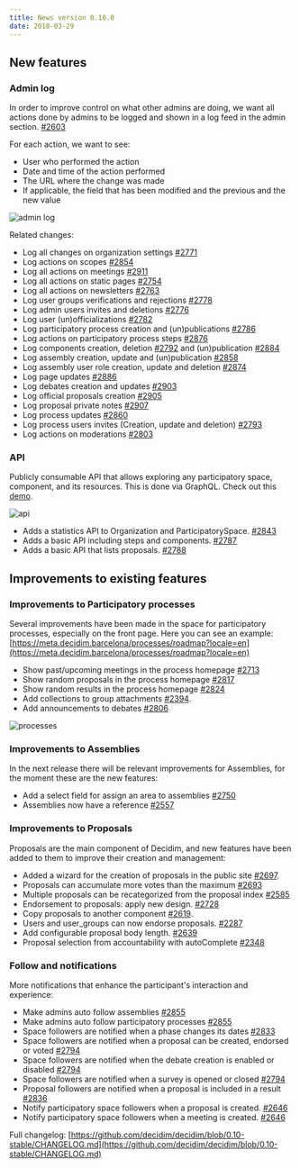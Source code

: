 ```yaml
---
title: News version 0.10.0
date: 2018-03-29
---
```


## New features

### Admin log

In order to improve control on what other admins are doing, we want all actions done by admins to be logged and shown in a log feed in the admin section. [#2603](https://github.com/decidim/decidim/pull/2603)

For each action, we want to see:

- User who performed the action    
- Date and time of the action performed    
- The URL where the change was made    
- If applicable, the field that has been modified and the previous and the new value

![admin log](/uploads/release-0.10.0-image-1.gif)
 
Related changes:

-   Log all changes on organization settings [#2771](https://github.com/decidim/decidim/pull/2771)   
-   Log actions on scopes [#2854](https://github.com/decidim/decidim/pull/2854) 
-   Log all actions on meetings [#2911](https://github.com/decidim/decidim/pull/2911)    
-   Log all actions on static pages [#2754](https://github.com/decidim/decidim/pull/2754)    
-   Log all actions on newsletters [#2763](https://github.com/decidim/decidim/pull/2763)    
-   Log user groups verifications and rejections [#2778](https://github.com/decidim/decidim/pull/2778)    
-   Log admin users invites and deletions [#2776](https://github.com/decidim/decidim/pull/2776)    
-   Log user (un)officializations [#2782](https://github.com/decidim/decidim/pull/2782)    
-   Log participatory process creation and (un)publications [#2786](https://github.com/decidim/decidim/pull/2786)    
-   Log actions on participatory process steps [#2876](https://github.com/decidim/decidim/pull/2876)    
-   Log components creation, deletion [#2792](https://github.com/decidim/decidim/pull/2792)  and  (un)publication [#2884](https://github.com/decidim/decidim/pull/2884)    
-   Log assembly creation, update and (un)publication [#2858](https://github.com/decidim/decidim/pull/2858)    
-   Log assembly user role creation, update and deletion [#2874](https://github.com/decidim/decidim/pull/2874)    
-   Log page updates [#2886](https://github.com/decidim/decidim/pull/2886)    
-   Log debates creation and updates [#2903](https://github.com/decidim/decidim/pull/2903)    
-   Log official proposals creation [#2905](https://github.com/decidim/decidim/pull/2905)    
-   Log proposal private notes [#2907](https://github.com/decidim/decidim/pull/2907)    
-   Log process updates [#2860](https://github.com/decidim/decidim/pull/2860)    
-   Log process users invites (Creation, update and deletion) [#2793](https://github.com/decidim/decidim/pull/2793)    
-   Log actions on moderations [#2803](https://github.com/decidim/decidim/pull/2803)

### API

Publicly consumable API that allows exploring any participatory space, component, and its resources. This is done via GraphQL.
Check out this [demo](https://meta.decidim.barcelona/api/graphiql?query=%7B%0A%20%20decidim%20%7B%0A%20%20%20%20version%0A%20%20%7D%0A%20%20%0A%20%20organization%20%7B%0A%20%20%20%20stats%20%7B%0A%20%20%20%20%20%20name%0A%20%20%20%20%20%20value%0A%20%20%20%20%7D%0A%20%20%7D%0A%20%20participatoryProcesses%20%7B%0A%20%20%20%20stats%20%7B%0A%20%20%20%20%20%20name%0A%20%20%20%20%20%20value%0A%20%20%20%20%7D%0A%20%20%7D%0A%20%20assemblies%20%7B%0A%20%20%20%20stats%20%7B%0A%20%20%20%20%20%20name%0A%20%20%20%20%20%20value%0A%20%20%20%20%7D%0A%20%20%7D%0A%20%20initiatives%20%7B%0A%20%20%20%20stats%20%7B%0A%20%20%20%20%20%20name%0A%20%20%20%20%20%20value%0A%20%20%20%20%7D%0A%20%20%7D%0A%20%20consultations%20%7B%0A%20%20%20%20stats%20%7B%0A%20%20%20%20%20%20name%0A%20%20%20%20%20%20value%0A%20%20%20%20%7D%0A%20%20%7D%0A%7D%0A).

![api](/uploads/release-0.10.0-image-2.gif)

-   Adds a statistics API to Organization and ParticipatorySpace. [#2843](https://github.com/decidim/decidim/pull/2843)    
-   Adds a basic API including steps and components. [#2787](https://github.com/decidim/decidim/pull/2787)
-   Adds a basic API that lists proposals. [#2788](https://github.com/decidim/decidim/pull/2788)

## Improvements to existing features

### Improvements to Participatory processes

Several improvements have been made in the space for participatory processes, especially on the front page. Here you can see an example:
[https://meta.decidim.barcelona/processes/roadmap?locale=en](https://meta.decidim.barcelona/processes/roadmap?locale=en)

-   Show past/upcoming meetings in the process homepage [#2713](https://github.com/decidim/decidim/issues/2713)    
-   Show random proposals in the process homepage [#2817](https://github.com/decidim/decidim/issues/2817)    
-   Show random results in the process homepage [#2824](https://github.com/decidim/decidim/issues/2824)    
-   Add collections to group attachments [#2394](https://github.com/decidim/decidim/pull/2394).    
-   Add announcements to debates [#2806](https://github.com/decidim/decidim/pull/2806)

![processes](/uploads/release-0.10.0-image-3.gif)

### Improvements to Assemblies

In the next release there will be relevant improvements for Assemblies, for the moment these are the new features:
-   Add a select field for assign an area to assemblies [#2750](https://github.com/decidim/decidim/pull/2750)    
-   Assemblies now have a reference [#2557](https://github.com/decidim/decidim/pull/2557)
    

### Improvements to Proposals

Proposals are the main component of Decidim, and new features have been added to them to improve their creation and management:

-   Added a wizard for the creation of proposals in the public site [#2697](https://github.com/decidim/decidim/pull/2697).    
-   Proposals can accumulate more votes than the maximum [#2693](https://github.com/decidim/decidim/pull/2693)   
-   Multiple proposals can be recategorized from the proposal index [#2585](https://github.com/decidim/decidim/pull/2585#issuecomment-366902187)   
-   Endorsement to proposals: apply new design. [#2728](https://github.com/decidim/decidim/pull/2733)    
-   Copy proposals to another component [#2619](https://github.com/decidim/decidim/issues/2619).  
-   Users and user_groups can now endorse proposals. [#2287](https://github.com/decidim/decidim/pull/2287)   
-   Add configurable proposal body length. [#2639](https://github.com/decidim/decidim/pull/2639)    
-   Proposal selection from accountability with autoComplete [#2348](https://github.com/decidim/decidim/pull/2584)
    

### Follow and notifications

More notifications that enhance the participant's interaction and experience:

-   Make admins auto follow assemblies [#2855](https://github.com/decidim/decidim/pull/2855)   
-   Make admins auto follow participatory processes [#2855](https://github.com/decidim/decidim/pull/2855)    
-   Space followers are notified when a phase changes its dates [#2833](https://github.com/decidim/decidim/pull/2833)    
-   Space followers are notified when a proposal can be created, endorsed or voted [#2794](https://github.com/decidim/decidim/pull/2794)    
-   Space followers are notified when the debate creation is enabled or disabled [#2794](https://github.com/decidim/decidim/pull/2794)    
-   Space followers are notified when a survey is opened or closed [#2794](https://github.com/decidim/decidim/pull/2794)    
-   Proposal followers are notified when a proposal is included in a result [#2836](https://github.com/decidim/decidim/pull/2836)    
-   Notify participatory space followers when a proposal is created. [#2646](https://github.com/decidim/decidim/pull/2646)    
-   Notify participatory space followers when a meeting is created. [#2646](https://github.com/decidim/decidim/pull/2646)
      
  
  
Full changelog: [https://github.com/decidim/decidim/blob/0.10-stable/CHANGELOG.md](https://github.com/decidim/decidim/blob/0.10-stable/CHANGELOG.md)
